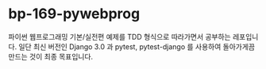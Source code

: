 # bp-169-pywebprog
파이썬 웹프로그래밍 기본/실전편 예제를 TDD 형식으로 따라가면서 공부하는 레포입니다. 일단 최신 버전인 Django 3.0 과 pytest, pytest-django 를 사용하여 돌아가게끔 만드는 것이 최종 목표입니다.
